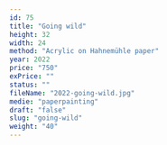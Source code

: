 ```yaml
---
id: 75
title: "Going wild"
height: 32
width: 24
method: "Acrylic on Hahnemühle paper"
year: 2022
price: "750"
exPrice: ""
status: ""
fileName: "2022-going-wild.jpg"
medie: "paperpainting"
draft: "false"
slug: "going-wild"
weight: "40"
---
```

